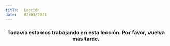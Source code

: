 ```yaml
---
title:  Lección
date:   02/03/2021
---
```


### <center>Todavía estamos trabajando en esta lección. Por favor, vuelva más tarde.</center>